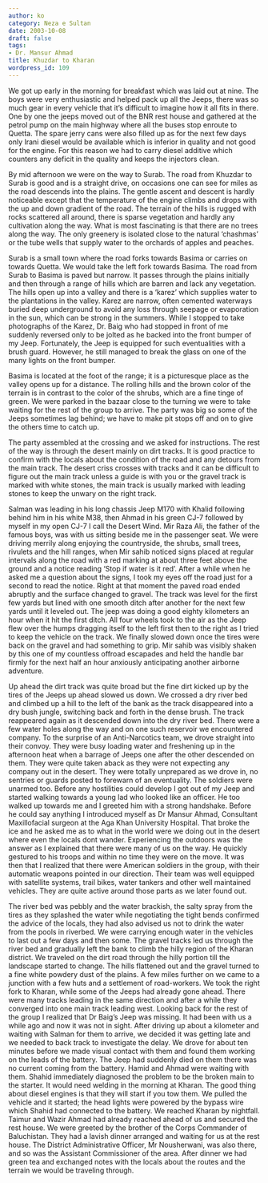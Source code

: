 ```yaml
---
author: ko
category: Neza e Sultan
date: 2003-10-08
draft: false
tags:
- Dr. Mansur Ahmad
title: Khuzdar to Kharan
wordpress_id: 109
---
```


We got up early in the morning for breakfast which was laid out at nine. The boys were very enthusiastic and helped pack up all the Jeeps, there was so much gear in every vehicle that it’s difficult to imagine how it all fits in there. One by one the jeeps moved out of the BNR rest house and gathered at the petrol pump on the main highway where all the buses stop enroute to Quetta. The spare jerry cans were also filled up as for the next few days only Irani diesel would be available which is inferior in quality and not good for the engine. For this reason we had to carry diesel additive which counters any deficit in the quality and keeps the injectors clean.

By mid afternoon we were on the way to Surab. The road from Khuzdar to Surab is good and is a straight drive, on occasions one can see for miles as the road descends into the plains. The gentle ascent and descent is hardly noticeable except that the temperature of the engine climbs and drops with the up and down gradient of the road. The terrain of the hills is rugged with rocks scattered all around, there is sparse vegetation and hardly any cultivation along the way. What is most fascinating is that there are no trees along the way. The only greenery is isolated close to the natural ‘chashmas’ or the tube wells that supply water to the orchards of apples and peaches.

Surab is a small town where the road forks towards Basima or carries on towards Quetta. We would take the left fork towards Basima. The road from Surab to Basima is paved but narrow. It passes through the plains initially and then through a range of hills which are barren and lack any vegetation. The hills open up into a valley and there is a ‘karez’ which supplies water to the plantations in the valley. Karez are narrow, often cemented waterways buried deep underground to avoid any loss through seepage or evaporation in the sun, which can be strong in the summers. While I stopped to take photographs of the Karez, Dr. Baig who had stopped in front of me suddenly reversed only to be jolted as he backed into the front bumper of my Jeep. Fortunately, the Jeep is equipped for such eventualities with a brush guard. However, he still managed to break the glass on one of the many lights on the front bumper.

Basima is located at the foot of the range; it is a picturesque place as the valley opens up for a distance. The rolling hills and the brown color of the terrain is in contrast to the color of the shrubs, which are a fine tinge of green. We were parked in the bazaar close to the turning we were to take waiting for the rest of the group to arrive. The party was big so some of the Jeeps sometimes lag behind; we have to make pit stops off and on to give the others time to catch up.

The party assembled at the crossing and we asked for instructions. The rest of the way is through the desert mainly on dirt tracks. It is good practice to confirm with the locals about the condition of the road and any detours from the main track. The desert criss crosses with tracks and it can be difficult to figure out the main track unless a guide is with you or the gravel track is marked with white stones, the main track is usually marked with leading stones to keep the unwary on the right track.

Salman was leading in his long chassis Jeep M170 with Khalid following behind him in his white M38, then Ahmad in his green CJ-7 followed by myself in my open CJ-7 I call the Desert Wind. Mir Raza Ali, the father of the famous boys, was with us sitting beside me in the passenger seat. We were driving merrily along enjoying the countryside, the shrubs, small trees, rivulets and the hill ranges, when Mir sahib noticed signs placed at regular intervals along the road with a red marking at about three feet above the ground and a notice reading ‘Stop if water is it red’. After a while when he asked me a question about the signs, I took my eyes off the road just for a second to read the notice. Right at that moment the paved road ended abruptly and the surface changed to gravel. The track was level for the first few yards but lined with one smooth ditch after another for the next few yards until it leveled out. The jeep was doing a good eighty kilometers an hour when it hit the first ditch. All four wheels took to the air as the Jeep flew over the humps dragging itself to the left first then to the right as I tried to keep the vehicle on the track. We finally slowed down once the tires were back on the gravel and had something to grip. Mir sahib was visibly shaken by this one of my countless offroad escapades and held the handle bar firmly for the next half an hour anxiously anticipating another airborne adventure.

Up ahead the dirt track was quite broad but the fine dirt kicked up by the tires of the Jeeps up ahead slowed us down. We crossed a dry river bed and climbed up a hill to the left of the bank as the track disappeared into a dry bush jungle, switching back and forth in the dense brush. The track reappeared again as it descended down into the dry river bed. There were a few water holes along the way and on one such reservoir we encountered company. To the surprise of an Anti-Narcotics team, we drove straight into their convoy. They were busy loading water and freshening up in the afternoon heat when a barrage of Jeeps one after the other descended on them. They were quite taken aback as they were not expecting any company out in the desert. They were totally unprepared as we drove in, no sentries or guards posted to forewarn of an eventuality. The soldiers were unarmed too. Before any hostilities could develop I got out of my Jeep and started walking towards a young lad who looked like an officer. He too walked up towards me and I greeted him with a strong handshake. Before he could say anything I introduced myself as Dr Mansur Ahmad, Consultant Maxillofacial surgeon at the Aga Khan University Hospital. That broke the ice and he asked me as to what in the world were we doing out in the desert where even the locals dont wander. Experiencing the outdoors was the answer as I explained that there were many of us on the way. He quickly gestured to his troops and within no time they were on the move. It was then that I realized that there were American soldiers in the group, with their automatic weapons pointed in our direction. Their team was well equipped with satellite systems, trail bikes, water tankers and other well maintained vehicles. They are quite active around those parts as we later found out.

The river bed was pebbly and the water brackish, the salty spray from the tires as they splashed the water while negotiating the tight bends confirmed the advice of the locals, they had also advised us not to drink the water from the pools in riverbed. We were carrying enough water in the vehicles to last out a few days and then some. The gravel tracks led us through the river bed and gradually left the bank to climb the hilly region of the Kharan district. We traveled on the dirt road through the hilly portion till the landscape started to change. The hills flattened out and the gravel turned to a fine white powdery dust of the plains. A few miles further on we came to a junction with a few huts and a settlement of road-workers. We took the right fork to Kharan, while some of the Jeeps had already gone ahead. There were many tracks leading in the same direction and after a while they converged into one main track leading west. Looking back for the rest of the group I realized that Dr Baig’s Jeep was missing. It had been with us a while ago and now it was not in sight. After driving up about a kilometer and waiting with Salman for them to arrive, we decided it was getting late and we needed to back track to investigate the delay. We drove for about ten minutes before we made visual contact with them and found them working on the leads of the battery. The Jeep had suddenly died on them there was no current coming from the battery. Hamid and Ahmad were waiting with them. Shahid immediately diagnosed the problem to be the broken main to the starter. It would need welding in the morning at Kharan. The good thing about diesel engines is that they will start if you tow them. We pulled the vehicle and it started; the head lights were powered by the bypass wire which Shahid had connected to the battery. We reached Kharan by nightfall. Taimur and Wazir Ahmad had already reached ahead of us and secured the rest house. We were greeted by the brother of the Corps Commander of Baluchistan. They had a lavish dinner arranged and waiting for us at the rest house. The District Administrative Officer, Mr Nousherwani, was also there, and so was the Assistant Commissioner of the area. After dinner we had green tea and exchanged notes with the locals about the routes and the terrain we would be traveling through.